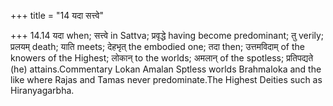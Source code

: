 +++
title = "14 यदा सत्त्वे"

+++
14.14 यदा when; सत्त्वे in Sattva; प्रवृद्धे having become predominant;
तु verily; प्रलयम् death; याति meets; देहभृत् the embodied one; तदा
then; उत्तमविदाम् of the knowers of the Highest; लोकान् to the worlds;
अमलान् of the spotless; प्रतिपद्यते (he) attains.Commentary Lokan Amalan
Sptless worlds Brahmaloka and the like where Rajas and Tamas never
predominate.The Highest Deities such as Hiranyagarbha.

